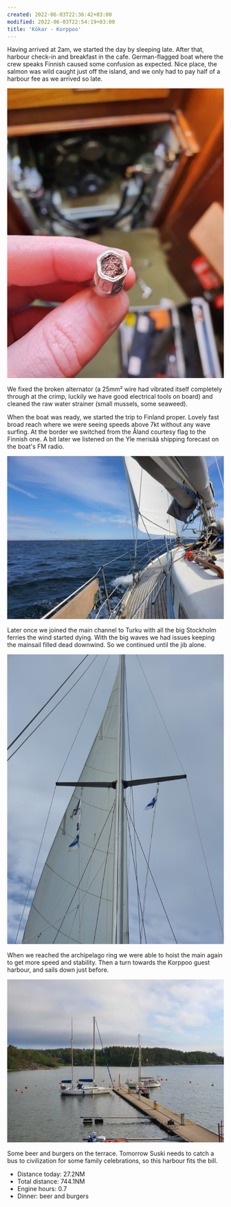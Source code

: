 ```yaml
---
created: 2022-06-03T22:36:42+03:00
modified: 2022-06-03T22:54:19+03:00
title: 'Kökar - Korppoo'
---
```


Having arrived at 2am, we started the day by sleeping late. After that, harbour check-in and breakfast in the cafe. German-flagged boat where the crew speaks Finnish caused some confusion as expected. Nice place, the salmon was wild caught just off the island, and we only had to pay half of a harbour fee as we arrived so late.

![a bit surprising](../2022/678af79e1d088f85fab9740d168521d0.jpg) 

We fixed the broken alternator (a 25mm² wire had vibrated itself completely through at the crimp, luckily we have good electrical tools on board) and cleaned the raw water strainer (small mussels, some seaweed).

When the boat was ready, we started the trip to Finland proper. Lovely fast broad reach where we were seeing speeds above 7kt without any wave surfing. At the border we switched from the Åland courtesy flag to the Finnish one. A bit later we listened on the Yle merisää shipping forecast on the boat's FM radio.

![Reaching down towards Turku](../2022/0c9059f7ad8897dd2c100228b1159e3f.jpg) 

Later once we joined the main channel to Turku with all the big Stockholm ferries the wind started dying. With the big waves we had issues keeping the mainsail filled dead downwind. So we continued until the jib alone.

![Finnish flags on both sides](../2022/7f21cdc687d6de922bd47e3fc82325db.jpg) 

When we reached the archipelago ring we were able to hoist the main again to get more speed and stability. Then a turn towards the Korppoo guest harbour, and sails down just before.

![Korppoo Verkan](../2022/e2e3f0e14a05e03cb72d5e7729148a9d.jpg) 

Some beer and burgers on the terrace. Tomorrow Suski needs to catch a bus to civilization for some family celebrations, so this harbour fits the bill.

* Distance today: 27.2NM
* Total distance: 744.1NM
* Engine hours: 0.7
* Dinner: beer and burgers

